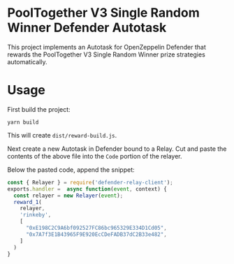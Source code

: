 # PoolTogether V3 Single Random Winner Defender Autotask

This project implements an Autotask for OpenZeppelin Defender that rewards the PoolTogether V3 Single Random Winner prize strategies automatically.

# Usage

First build the project:

```
yarn build
```

This will create `dist/reward-build.js`.

Next create a new Autotask in Defender bound to a Relay.  Cut and paste the contents of the above file into the `Code` portion of the relayer.

Below the pasted code, append the snippet:

```javascript
const { Relayer } = require('defender-relay-client');
exports.handler =  async function(event, context) {
  const relayer = new Relayer(event);
  reward_1(
    relayer,
    'rinkeby',
    [
      "0xE198C2C9A6bf092527FC86bc965329E334D1Cd05",
      "0x7A7f3E1B43965F9E920EcCDeFADB37dC2B33e482",
    ]
  )
}
```